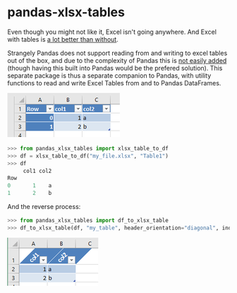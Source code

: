 # pandas-xlsx-tables

Even though you might not like it, Excel isn't going anywhere. And Excel with tables is [a lot better than without](https://www.ecosia.org/search?q=advantages+of+excel+tables).

Strangely Pandas does not support reading from and writing to excel tables out of the box, and due to the complexity of Pandas this is [not easily added](https://github.com/pandas-dev/pandas/issues/24862) (though having this built into Pandas would be the prefered solution). This separate package is thus a separate companion to Pandas, with utility functions to read and write Excel Tables from and to Pandas DataFrames.

!["Excel screenshot](https://raw.githubusercontent.com/VanOord/pandas-xlsx-tables/master/docs/_static/xlsx_table.png)

```python
>>> from pandas_xlsx_tables import xlsx_table_to_df
>>> df = xlsx_table_to_df("my_file.xlsx", "Table1")
>>> df
     col1 col2
Row
0       1    a
1       2    b
```
And the reverse process:

```python
>>> from pandas_xlsx_tables import df_to_xlsx_table
>>> df_to_xlsx_table(df, "my_table", header_orientation="diagonal", index=False)
```

!["Excel screenshot](https://raw.githubusercontent.com/VanOord/pandas-xlsx-tables/master/docs/_static/xlsx_table_2.png)
